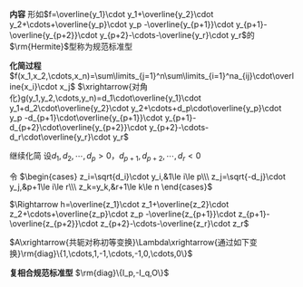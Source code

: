 **内容**
形如$f=\overline{y_1}\cdot y_1+\overline{y_2}\cdot y_2+\cdots+\overline{y_p}\cdot y_p
-\overline{y_{p+1}}\cdot y_{p+1}-\overline{y_{p+2}}\cdot y_{p+2}-\cdots-\overline{y_r}\cdot y_r$的$\rm{Hermite}$型称为规范标准型

**化简过程**
$f(x_1,x_2,\cdots,x_n)=\sum\limits_{j=1}^n\sum\limits_{i=1}^na_{ij}\cdot\overline{x_i}\cdot x_j$
$\xrightarrow{对角化}g(y_1,y_2,\cdots,y_n)=d_1\cdot\overline{y_1}\cdot y_1+d_2\cdot\overline{y_2}\cdot y_2+\cdots+d_p\cdot\overline{y_p}\cdot y_p
-d_{p+1}\cdot\overline{y_{p+1}}\cdot y_{p+1}-d_{p+2}\cdot\overline{y_{p+2}}\cdot y_{p+2}-\cdots-d_r\cdot\overline{y_r}\cdot y_r$

继续化简
设$d_1,d_2,\cdots,d_p>0$，$d_{p+1},d_{p+2},\cdots,d_r<0$

令 $\begin{cases}
z_i=\sqrt{d_i}\cdot y_i,&1\le i\le p\\\
z_j=\sqrt{-d_j}\cdot y_j,&p+1\le i\le r\\\
z_k=y_k,&r+1\le k\le n
\end{cases}$

$\Rightarrow h=\overline{z_1}\cdot z_1+\overline{z_2}\cdot z_2+\cdots+\overline{z_p}\cdot z_p
-\overline{z_{p+1}}\cdot z_{p+1}-\overline{z_{p+2}}\cdot z_{p+2}-\cdots-\overline{z_r}\cdot z_r$

$A\xrightarrow{共轭对称初等变换}\Lambda\xrightarrow{通过如下变换}\rm{diag}\{1,\cdots,1,-1,\cdots,-1,0,\cdots,0\}$

**复相合规范标准型**
$\rm{diag}\{I_p,-I_q,O\}$
